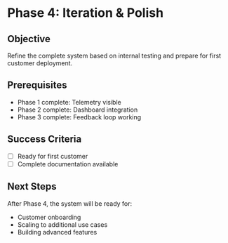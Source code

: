 # Phase 4: Iteration & Polish

## Objective

Refine the complete system based on internal testing and prepare for first
customer deployment.

## Prerequisites

- Phase 1 complete: Telemetry visible
- Phase 2 complete: Dashboard integration
- Phase 3 complete: Feedback loop working

## Success Criteria

- [ ] Ready for first customer
- [ ] Complete documentation available

## Next Steps

After Phase 4, the system will be ready for:

- Customer onboarding
- Scaling to additional use cases
- Building advanced features
